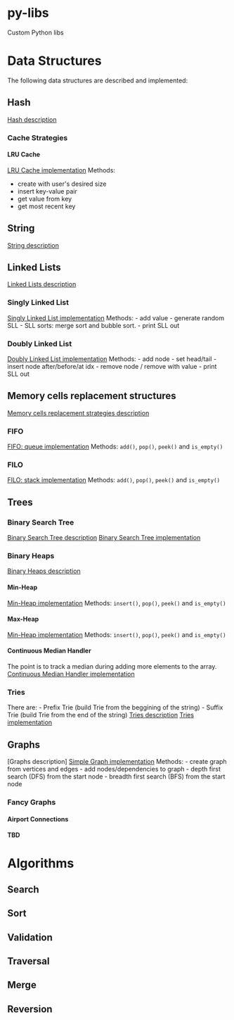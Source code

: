 # py-libs
Custom Python libs

# Data Structures
The following data structures are described and implemented:
## Hash
[Hash description](https://github.com/kotsky/py-libs/blob/master/data_structures_description/HASH.md)
### Cache Strategies
#### LRU Cache
[LRU Cache implementation](https://github.com/kotsky/py-libs/blob/master/data_structures/cache_strategies/lru_cache.py)
Methods:
- create with user's desired size
- insert key-value pair
- get value from key
- get most recent key
##
## String
[String description](https://github.com/kotsky/py-libs/blob/master/data_structures_description/STRING.md)

## Linked Lists
[Linked Lists description](https://github.com/kotsky/py-libs/blob/master/data_structures_description/LINKED_LISTS.md)
### Singly Linked List
[Singly Linked List implementation](https://github.com/kotsky/py-libs/blob/master/data_structures/linked_lists/singly_linked_list.py)
Methods:
	- add value
	- generate random SLL
	- SLL sorts: merge sort and bubble sort.
	- print SLL out
### Doubly Linked List
[Doubly Linked List implementation](https://github.com/kotsky/py-libs/blob/master/data_structures/linked_lists/doubly_linked_list.py)
Methods:
	- add node
	- set head/tail
	- insert node after/before/at idx
	- remove node / remove with value
	- print SLL out
	
## Memory cells replacement structures
[Memory cells replacement strategies description]()
### FIFO
[FIFO: queue implementation](https://github.com/kotsky/py-libs/blob/master/data_structures/memo_repacement_strategies/fifo.py)
Methods: `add()`, `pop()`, `peek()` and `is_empty()`
### FILO
[FILO: stack implementation](https://github.com/kotsky/py-libs/blob/master/data_structures/memo_repacement_strategies/filo.py)
Methods: `add()`, `pop()`, `peek()` and `is_empty()`

## Trees
### Binary Search Tree
[Binary Search Tree description](https://github.com/kotsky/py-libs/data_structures_description/BINARY_SEARCH_TREE.md)
[Binary Search Tree implementation](https://github.com/kotsky/py-libs/data_structures/bst.py)
### Binary Heaps
[Binary Heaps description](https://github.com/kotsky/py-libs/blob/master/data_structures_description/BINARY_HEAPS.md)
#### Min-Heap
[Min-Heap implementation](https://github.com/kotsky/py-libs/blob/master/data_structures/memo_repacement_strategies/heaps.py)
Methods: `insert()`, `pop()`, `peek()` and `is_empty()`
#### Max-Heap
[Min-Heap implementation](https://github.com/kotsky/py-libs/blob/master/data_structures/memo_repacement_strategies/heaps.py)
Methods: `insert()`, `pop()`, `peek()` and `is_empty()`
#### Continuous Median Handler
The point is to track a median during adding more elements to the array.
[Continuous Median Handler implementation](https://github.com/kotsky/py-libs/blob/master/data_structures/memo_repacement_strategies/continuous_median_handler.py)

### Tries
There are:
	- Prefix Trie (build Trie from the beggining of the string)
	- Suffix Trie (build Trie from the end of the string)
[Tries description](https://github.com/kotsky/py-libs/blob/master/data_structures_description/TRIES)
[Tries implementation]((https://github.com/kotsky/py-libs/blob/master/data_structures/tries.py))

## Graphs
[Graphs description]
[Simple Graph implementation](https://github.com/kotsky/py-libs/blob/master/data_structures/memo_repacement_strategies/graph.py)
Methods:
	- create graph from vertices and edges
	- add nodes/dependencies to graph
	- depth first search (DFS) from the start node
	- breadth first search (BFS) from the start node

### Fancy Graphs
#### Airport Connections
#### TBD

# Algorithms

## Search

## Sort

## Validation

## Traversal

## Merge

## Reversion




